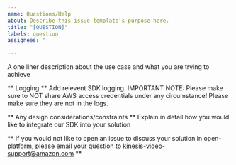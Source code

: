 ```yaml
---
name: Questions/Help
about: Describe this issue template's purpose here.
title: "[QUESTION]"
labels: question
assignees: ''

---
```


A one liner description about the use case and what you are trying to achieve

** Logging ** 
Add relevent SDK logging. IMPORTANT NOTE: Please make sure to NOT share AWS access credentials under any circumstance! Please make sure they are not in the logs.

** Any design considerations/constraints **
Explain in detail how you would like to integrate our SDK into your solution 

** If you would not like to open an issue to discuss your solution in open-platform, please email your question to kinesis-video-support@amazon.com **
